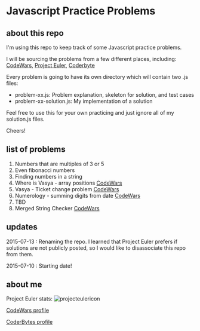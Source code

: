 # Javascript Practice Problems

## about this repo

I'm using this repo to keep track of some Javascript practice problems. 

I will be sourcing the problems from a few different places, including: [CodeWars](http://www.codewars.com/), [Project Euler](https://projecteuler.net/), [Coderbyte](http://coderbyte.com/) 

Every problem is going to have its own directory which will contain two .js files: 

* problem-xx.js: Problem explanation, skeleton for solution, and test cases
* problem-xx-solution.js: My implementation of a solution

Feel free to use this for your own practicing and just ignore all of my solution.js files.

Cheers!

## list of problems

1. Numbers that are multiples of 3 or 5 
2. Even fibonacci numbers 
3. Finding numbers in a string
4. Where is Vasya - array positions [CodeWars](http://www.codewars.com/kata/554754ac9d8ac3be120000b2/)
5. Vasya - Ticket change problem [CodeWars](http://www.codewars.com/kata/555615a77ebc7c2c8a0000b8/) 
6. Numerology - summing digits from date [CodeWars](http://www.codewars.com/kata/525b4164eb636fb2f90002a0/)
7. TBD
8. Merged String Checker [CodeWars](http://www.codewars.com/kata/merged-string-checker/javascript)

## updates
2015-07-13 : Renaming the repo. I learned that Project Euler prefers if solutions are not publicly posted, so I would like to disassociate this repo from them.

2015-07-10 : Starting date!

## about me
Project Euler stats: ![projecteulericon](https://projecteuler.net/profile/shelleywang.png)

[CodeWars profile](http://www.codewars.com/users/shelleywang)

[CoderBytes profile](http://coderbyte.com/CodingArea/Profile/?user=ShelleyWang)
